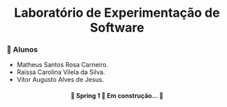 <h1 align="center">
    <span href="">Laboratório de Experimentação de Software</span>
</h1>

### :busts_in_silhouette: Alunos

- Matheus Santos Rosa Carneiro.
- Raíssa Carolina Vilela da Silva.
- Vitor Augusto Alves de Jesus.

<h4 align="center"> 
	🚧  Spring 1 🚀 Em construção...  🚧
</h4>
